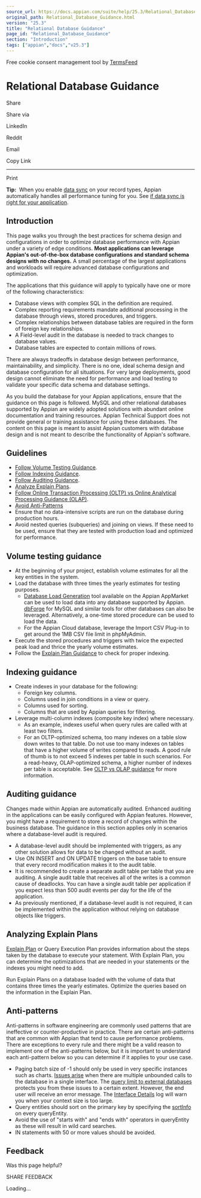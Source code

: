 ```yaml
---
source_url: https://docs.appian.com/suite/help/25.3/Relational_Database_Guidance.html
original_path: Relational_Database_Guidance.html
version: "25.3"
title: "Relational Database Guidance"
page_id: "Relational_Database_Guidance"
section: "Introduction"
tags: ["appian","docs","v25.3"]
---
```



Free cookie consent management tool by [TermsFeed](https://www.termsfeed.com/)

# Relational Database Guidance

Share

Share via

LinkedIn

Reddit

Email

Copy Link

* * *

Print

**Tip:**  When you enable [data sync](about-data-sync.html) on your record types, Appian automatically handles all performance tuning for you. See [if data sync is right for your application](about-data-sync.html#when-to-enable-data-sync).

## Introduction

This page walks you through the best practices for schema design and configurations in order to optimize database performance with Appian under a variety of edge conditions. **Most applications can leverage Appian's out-of-the-box database configurations and standard schema designs with no changes.** A small percentage of the largest applications and workloads will require advanced database configurations and optimization.

The applications that this guidance will apply to typically have one or more of the following characteristics:

-   Database views with complex SQL in the definition are required.
-   Complex reporting requirements mandate additional processing in the database through views, stored procedures, and triggers.
-   Complex relationships between database tables are required in the form of foreign key relationships.
-   A Field-level audit in the database is needed to track changes to database values.
-   Database tables are expected to contain millions of rows.

There are always tradeoffs in database design between performance, maintainability, and simplicity. There is no one, ideal schema design and database configuration for all situations. For very large deployments, good design cannot eliminate the need for performance and load testing to validate your specific data schema and database settings.

As you build the database for your Appian applications, ensure that the guidance on this page is followed. MySQL and other relational databases supported by Appian are widely adopted solutions with abundant online documentation and training resources. Appian Technical Support does not provide general or training assistance for using these databases. The content on this page is meant to assist Appian customers with database design and is not meant to describe the functionality of Appian's software.

## Guidelines

-   [Follow Volume Testing Guidance](#volume-testing-guidance).
-   [Follow Indexing Guidance](#indexing-guidance).
-   [Follow Auditing Guidance](#auditing-guidance).
-   [Analyze Explain Plans](#analyzing-explain-plans).
-   [Follow Online Transaction Processing (OLTP) vs Online Analytical Processing Guidance (OLAP)](https://community.appian.com/success/w/article/3278/a-case-study-in-data-modeling-for-an-appian-application).
-   [Avoid Anti-Patterns](#anti-patterns)
-   Ensure that no data-intensive scripts are run on the database during production hours.
-   Avoid nested queries (subqueries) and joining on views. If these need to be used, ensure that they are tested with production load and optimized for performance.

## Volume testing guidance

-   At the beginning of your project, establish volume estimates for all the key entities in the system.
-   Load the database with three times the yearly estimates for testing purposes.
    -   [Database Load Generation](https://community.appian.com/b/appmarket/posts/database-load-generation) tool available on the Appian AppMarket can be used to load data into any database supported by Appian. [dbForge](https://www.devart.com/dbforge/mysql/studio/download.html) for MySQL and similar tools for other databases can also be leveraged. Alternatively, a one-time stored procedure can be used to load the data.
    -   For the Appian Cloud database, leverage the Import CSV Plug-in to get around the 1MB CSV file limit in phpMyAdmin.
-   Execute the stored procedures and triggers with twice the expected peak load and thrice the yearly volume estimates.
-   Follow the [Explain Plan Guidance](#analyzing-explain-plans) to check for proper indexing.

## Indexing guidance

-   Create indexes in your database for the following:
    -   Foreign key columns.
    -   Columns used in join conditions in a view or query.
    -   Columns used for sorting.
    -   Columns that are used by Appian queries for filtering.
-   Leverage multi-column indexes (composite key index) where necessary.
    -   As an example, indexes useful when query rules are called with at least two filters.
    -   For an OLTP-optimized schema, too many indexes on a table slow down writes to that table. Do not use too many indexes on tables that have a higher volume of writes compared to reads. A good rule of thumb is to not exceed 5 indexes per table in such scenarios. For a read-heavy, OLAP-optimized schema, a higher number of indexes per table is acceptable. See [OLTP vs OLAP guidance](https://community.appian.com/w/the-appian-playbook/714/reporting-strategies) for more information.

## Auditing guidance

Changes made within Appian are automatically audited. Enhanced auditing in the applications can be easily configured with Appian features. However, you might have a requirement to store a record of changes within the business database. The guidance in this section applies only in scenarios where a database-level audit is required.

-   A database-level audit should be implemented with triggers, as any other solution allows for data to be changed without an audit.
-   Use ON INSERT and ON UPDATE triggers on the base table to ensure that every record modification makes it to the audit table.
-   It is recommended to create a separate audit table per table that you are auditing. A single audit table that receives all of the writes is a common cause of deadlocks. You can have a single audit table per application if you expect less than 500 audit events per day for the life of the application.
-   As previously mentioned, if a database-level audit is not required, it can be implemented within the application without relying on database objects like triggers.

## Analyzing Explain Plans

[Explain Plan](https://dev.mysql.com/doc/refman/5.7/en/using-explain.html) or Query Execution Plan provides information about the steps taken by the database to execute your statement. With Explain Plan, you can determine the optimizations that are needed in your statements or the indexes you might need to add.

Run Explain Plans on a database loaded with the volume of data that contains three times the yearly estimates. Optimize the queries based on the information in the Explain Plan.

## Anti-patterns

Anti-patterns in software engineering are commonly used patterns that are ineffective or counter-productive in practice. There are certain anti-patterns that are common with Appian that tend to cause performance problems. There are exceptions to every rule and there might be a valid reason to implement one of the anti-patterns below, but it is important to understand each anti-pattern below so you can determine if it applies to your use case.

-   Paging batch size of -1 should only be used in very specific instances such as charts. [Issues arise](Memory_Circuit_Breaker.html) when there are multiple unbounded calls to the database in a single interface. The [query limit to external databases](Post-Install_Configurations.html#query-limits-to-external-databases) protects you from these issues to a certain extent. However, the end user will receive an error message. The [Interface Details](Logging.html#interface-performance-logs) log will warn you when your context size is too large.
-   Query entities should sort on the primary key by specifying the [sortInfo](fnc_system_a_sortinfo.html) on every queryEntity.
-   Avoid the use of "starts with" and "ends with" operators in queryEntity as these will result in wild card searches.
-   IN statements with 50 or more values should be avoided.

## Feedback

Was this page helpful?

SHARE FEEDBACK

Loading...